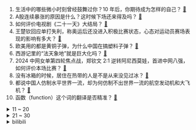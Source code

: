 1. 生活中的哪些微小时刻曾经鼓舞过你？10 年后，你期待成为怎样的自己？ [:link:](https://www.zhihu.com/question/667514996)
2. A股连续暴涨的原因是什么？这时候下场还来得及吗？ [:link:](https://www.zhihu.com/question/699241081)
3. 如何评价电视剧《二十一天》大结局？ [:link:](https://www.zhihu.com/question/700351589)
4. 王楚钦回应单打失利，称奥运后还没进入积极比赛状态，心态对运动员赛场表现的影响有多大？ [:link:](https://www.zhihu.com/question/720881726)
5. 欧美用的都是黄铜子弹，为什么中国在搞塑料子弹？ [:link:](https://www.zhihu.com/question/683866403)
6. 西游记里的“法天象地”就是巨大化吗？ [:link:](https://www.zhihu.com/question/57553208)
7. 2024 中网女单第四轮焦点战，郑钦文 2:1 逆转阿尼西莫娃，首进中网八强，如何评价本场比赛？ [:link:](https://www.zhihu.com/question/721973264)
8. 没有冰箱的时候，居住在热带的人是不是从来没见过冰？ [:link:](https://www.zhihu.com/question/39562985)
9. 都说中国人仿制水平世界一流，却为何仿制不出世界一流的航空发动机和大飞机？ [:link:](https://www.zhihu.com/question/20615617)
10. 函数（function）这个词的翻译是否精准？ [:link:](https://www.zhihu.com/question/26742260)
<details>
<summary>11 ~ 20</summary>

11. 如何看待《宿命之环》卢米安将周明瑞置于危险之中的选择和塔罗会的应对？ [:link:](https://www.zhihu.com/question/707427077)
12. 面对大型BOSS时，如何解决攻击只能修脚的尴尬局面？ [:link:](https://www.zhihu.com/question/666689409)
13. 假如死星一号突然跃迁到神圣泰拉上空并开始无差别攻击，会怎样? [:link:](https://www.zhihu.com/question/657104475)
14. 如何看待亚冠上港 0:3 惨败浦项后申花 0:3 惨败柔佛，中超冠亚军同时遭吊打？ [:link:](https://www.zhihu.com/question/711504408)
15. 华春莹连发 18 组对比图展现中国变化，哪些变化让你感受最为深刻？ [:link:](https://www.zhihu.com/question/715412084)
16. 华东区域最大发电厂遭遇海蜇危机，10 天抓了 150 吨，海蜇泛滥对发电厂有什么影响？该如何解决？ [:link:](https://www.zhihu.com/question/670008623)
17. 如果你的对象经济条件很好，婚后不想承担任何家务，你愿意吗? [:link:](https://www.zhihu.com/question/667753654)
18. 以军空军基地被伊朗导弹击中，目前当地局势如何？中东会出现全面战争吗？ [:link:](https://www.zhihu.com/question/720953655)
19. 已经掌握独立建造第三代核电站的技术的国家有哪些？ [:link:](https://www.zhihu.com/question/19700567)
20. 你目前这份工作，让你干下去的理由是什么？ [:link:](https://www.zhihu.com/question/688787991)
</details>
<details>
<summary>21 ~ 30</summary>

21. 小学生被罚深蹲 300个后住院，家长称「横纹肌溶解症」，为何深蹲会导致横纹肌溶解症？如何预防类似事件？ [:link:](https://www.zhihu.com/question/684464045)
22. 从心理学角度看，黄昏的时候人的心情为什么会变低落？ [:link:](https://www.zhihu.com/question/668118334)
23. 学习的意义在哪呢? [:link:](https://www.zhihu.com/question/711302747)
24. 你喜欢清静的生活还是热闹的生活？ [:link:](https://www.zhihu.com/question/708181024)
25. 如何评价《鸣潮》全球流水疑似连续暴跌，9月已比开服跌去85.21%? [:link:](https://www.zhihu.com/question/711099940)
26. 为什么感觉中华文明最精华的部分，都集中在春秋战国到秦汉这段时间? [:link:](https://www.zhihu.com/question/702844638)
27. 如何评价《黑神话：悟空》「大圣残躯」和「杨戬」的设计? [:link:](https://www.zhihu.com/question/665427004)
28. 为什么以稳定著称的intel处理器近些年老出问题? [:link:](https://www.zhihu.com/question/669871770)
29. 9 月新势力成绩单出炉，理想、小鹏、极氪交付量创历史新高，零跑汽车交付再破 3万辆，如何评价各家表现？ [:link:](https://www.zhihu.com/question/707935476)
30. 如何评价五百执导，肖央、赵丽颖、刘烨主演的电影《浴火之路》？ [:link:](https://www.zhihu.com/question/670936283)
</details><details>
<summary>bilibili</summary>

</details>